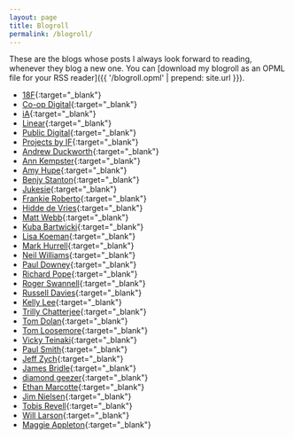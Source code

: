 ```yaml
---
layout: page
title: Blogroll
permalink: /blogroll/
---
```


These are the blogs whose posts I always look forward to reading, whenever they blog a new one. You can [download my blogroll as an OPML file for your RSS reader]({{ '/blogroll.opml' | prepend: site.url }}).

- [18F](https://18f.gsa.gov/){:target="_blank"}
- [Co-op Digital](https://digitalblog.coop.co.uk/){:target="_blank"}
- [iA](https://ia.net/){:target="_blank"}
- [Linear](https://linear.app/blog){:target="_blank"}
- [Public Digital](https://public.digital/){:target="_blank"}
- [Projects by IF](https://medium.com/writing-by-if?source=rss----d5b13bdf0ba5---4){:target="_blank"}
- [Andrew Duckworth](https://grillopress.github.io/){:target="_blank"}
- [Ann Kempster](https://blog.annkempster.com/){:target="_blank"}
- [Amy Hupe](https://amyhupe.co.uk/){:target="_blank"}
- [Benjy Stanton](https://www.benjystanton.co.uk/){:target="_blank"}
- [Jukesie](https://digitalbydefault.com/){:target="_blank"}
- [Frankie Roberto](https://frankieroberto.github.io/nhsnotes/){:target="_blank"}
- [Hidde de Vries](https://hidde.blog/){:target="_blank"}
- [Matt Webb](https://interconnected.org/home){:target="_blank"}
- [Kuba Bartwicki](https://www.kubabartwicki.com/){:target="_blank"}
- [Lisa Koeman](https://lisakoeman.nl/blog){:target="_blank"}
- [Mark Hurrell](https://mhurrell.co.uk/prospects/){:target="_blank"}
- [Neil Williams](https://neilojwilliams.net/){:target="_blank"}
- [Paul Downey](https://blog.whatfettle.com/){:target="_blank"}
- [Richard Pope](https://richardpope.org/){:target="_blank"}
- [Roger Swannell](https://rogerswannell.com/){:target="_blank"}
- [Russell Davies](https://russelldavies.typepad.com/){:target="_blank"}
- [Kelly Lee](https://medium.com/@kellyleeGDS?source=rss-124291626346------2){:target="_blank"}
- [Trilly Chatterjee](https://medium.com/@trillyc?source=rss-1bc1e5757f52------2){:target="_blank"}
- [Tom Dolan](https://www.leaningforward.com/blog/){:target="_blank"}
- [Tom Loosemore](https://tomloosemorework.wordpress.com/){:target="_blank"}
- [Vicky Teinaki](https://www.vickyteinaki.com/){:target="_blank"}
- [Paul Smith](https://paulsmith.site/){:target="_blank"}
- [Jeff Zych](http://jlzych.com/){:target="_blank"}
- [James Bridle](http://booktwo.org/){:target="_blank"}
- [diamond geezer](http://diamondgeezer.blogspot.com/){:target="_blank"}
- [Ethan Marcotte](https://ethanmarcotte.com/wrote/){:target="_blank"}
- [Jim Nielsen](https://blog.jim-nielsen.com/){:target="_blank"}
- [Tobis Revell](https://blog.tobiasrevell.com/){:target="_blank"}
- [Will Larson](https://lethain.com/){:target="_blank"}
- [Maggie Appleton](https://maggieappleton.com/){:target="_blank"}